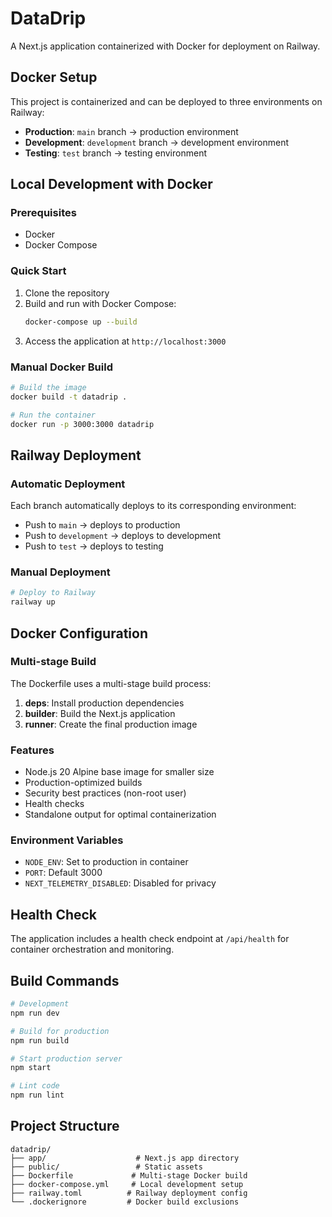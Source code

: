 # DataDrip

A Next.js application containerized with Docker for deployment on Railway.

## Docker Setup

This project is containerized and can be deployed to three environments on Railway:
- **Production**: `main` branch → production environment
- **Development**: `development` branch → development environment  
- **Testing**: `test` branch → testing environment

## Local Development with Docker

### Prerequisites
- Docker
- Docker Compose

### Quick Start
1. Clone the repository
2. Build and run with Docker Compose:
   ```bash
   docker-compose up --build
   ```
3. Access the application at `http://localhost:3000`

### Manual Docker Build
```bash
# Build the image
docker build -t datadrip .

# Run the container
docker run -p 3000:3000 datadrip
```

## Railway Deployment

### Automatic Deployment
Each branch automatically deploys to its corresponding environment:
- Push to `main` → deploys to production
- Push to `development` → deploys to development
- Push to `test` → deploys to testing

### Manual Deployment
```bash
# Deploy to Railway
railway up
```

## Docker Configuration

### Multi-stage Build
The Dockerfile uses a multi-stage build process:
1. **deps**: Install production dependencies
2. **builder**: Build the Next.js application
3. **runner**: Create the final production image

### Features
- Node.js 20 Alpine base image for smaller size
- Production-optimized builds
- Security best practices (non-root user)
- Health checks
- Standalone output for optimal containerization

### Environment Variables
- `NODE_ENV`: Set to production in container
- `PORT`: Default 3000
- `NEXT_TELEMETRY_DISABLED`: Disabled for privacy

## Health Check
The application includes a health check endpoint at `/api/health` for container orchestration and monitoring.

## Build Commands
```bash
# Development
npm run dev

# Build for production
npm run build

# Start production server
npm start

# Lint code
npm run lint
```

## Project Structure
```
datadrip/
├── app/                    # Next.js app directory
├── public/                 # Static assets
├── Dockerfile             # Multi-stage Docker build
├── docker-compose.yml     # Local development setup
├── railway.toml          # Railway deployment config
└── .dockerignore         # Docker build exclusions
```
